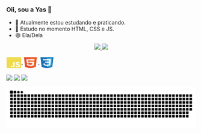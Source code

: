 ### Oii, sou a Yas 👋

- 🔭 Atualmente estou estudando e praticando.
- 🌱 Estudo no momento HTML, CSS e JS.
- 😄 Ela/Dela

<div align="center">
  <a href="https://github.com/yasaf7">
  <img height="180em" src="https://github-readme-stats.vercel.app/api?username=yasf7&show_icons=true&theme=jolly&include_all_commits=true&count_private=true"/>
  <img height="180em" src="https://github-readme-stats.vercel.app/api/top-langs/?username=yasf7&layout=compact&langs_count=7&theme=jolly"/>
</div>
  
<div style="display: inline_block"><br>
  <img align="center" alt="Yas-Js" height="30" width="40" src="https://raw.githubusercontent.com/devicons/devicon/master/icons/javascript/javascript-plain.svg">
  <img align="center" alt="Yas-HTML" height="30" width="40" src="https://raw.githubusercontent.com/devicons/devicon/master/icons/html5/html5-original.svg">
  <img align="center" alt="Yas-CSS" height="30" width="40" src="https://raw.githubusercontent.com/devicons/devicon/master/icons/css3/css3-original.svg">
</div>
<br>
<div>
  <a href="mailto:yasmimfig95@gmail.com"> <img src="https://img.shields.io/badge/-Gmail-%23333?style=for-the-badge&logo=gmail&logoColor=white" target="_blank"></a>
  <a href="https://www.instagram.com/_yas.f7/"> <img src="https://img.shields.io/badge/-Instagram-%23E4405F?style=for-the-badge&logo=instagram&logoColor=white" target="_blank"></a>
  <a href="https://www.linkedin.com/in/yasmim-f-84170621a/"><img src="https://img.shields.io/badge/-LinkedIn-%230077B5?style=for-the-badge&logo=linkedin&logoColor=white" target="_blank"></a> 

  ![Snake animation](https://github.com/yasf7/yasf7/blob/output/github-contribution-grid-snake.svg)
 
</div>
